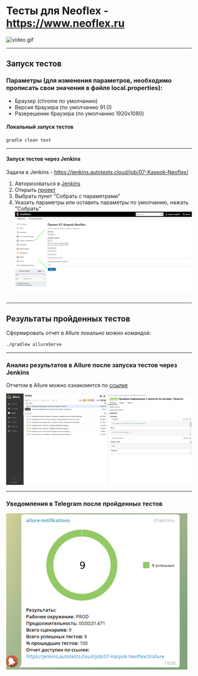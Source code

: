 # Тесты для Neoflex - https://www.neoflex.ru

![video.gif](resourcesForReadme/TestsGif.gif)
___

## Запуск тестов

### Параметры (для изменения параметров, необходимо прописать свои значения в файле local.properties):

* Браузер (chrome по умолчанию)
* Версия браузера (по умолчанию 91.0)
* Разерешение браузера (по умолчанию 1920x1080)

#### Локальный запуск тестов

```bash
gradle clean test
```

___

#### Запуск тестов через Jenkins

Задача в Jenkins - https://jenkins.autotests.cloud/job/07-Kaspok-Neoflex/

1. Авторизоваться в [Jenkins](https://jenkins.autotests.cloud/)
2. Открыть [проект](https://jenkins.autotests.cloud/job/07-Kaspok-Neoflex/)
3. Выбрать пункт "Собрать с параметрами"
4. Указать параметры или оставить параметры по умолчанию, нажать "Собрать"
   ![img.png](resourcesForReadme/img.png)

___

## Результаты пройденных тестов

Сформировать отчет в Allure локально можно командой:

```bash
./gradlew allureServe
```

___

### Анализ результатов в Allure после запуска тестов через Jenkins

Отчетом в Allure можно ознакомится по [ссылке](https://jenkins.autotests.cloud/job/07-Kaspok-Neoflex/3/allure/)

![img_1.png](resourcesForReadme/img_1.png)

___

### Уведомления в Telegram после пройденных тестов

![img_2.png](resourcesForReadme/img_2.png)